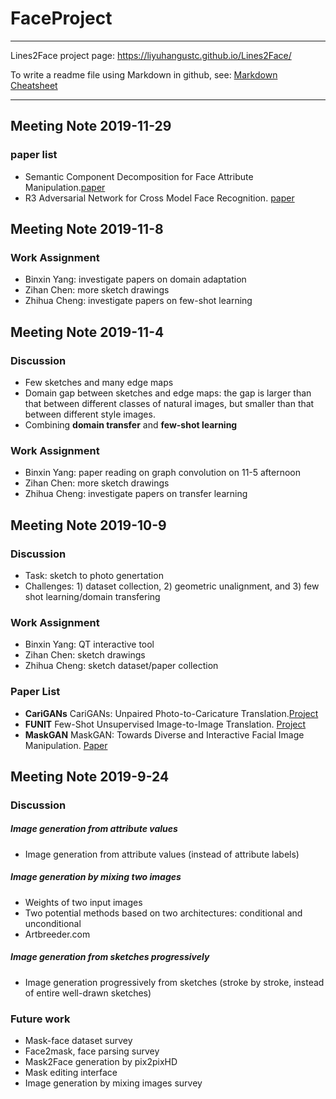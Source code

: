 # FaceProject

---
Lines2Face project page: https://liyuhangustc.github.io/Lines2Face/

To write a readme file using Markdown in github, see: [Markdown Cheatsheet](https://github.com/adam-p/markdown-here/wiki/Markdown-Here-Cheatsheet)

---
## Meeting Note 2019-11-29
### paper list
* Semantic Component Decomposition for Face Attribute Manipulation.[paper](http://jiaya.me/papers/faceattri_cvpr19.pdf)
* R3 Adversarial Network for Cross Model Face Recognition. [paper](http://openaccess.thecvf.com/content_CVPR_2019/papers/Chen_R3_Adversarial_Network_for_Cross_Model_Face_Recognition_CVPR_2019_paper.pdf)

## Meeting Note 2019-11-8
### Work Assignment
* Binxin Yang: investigate papers on domain adaptation
* Zihan Chen: more sketch drawings
* Zhihua Cheng: investigate papers on few-shot learning

## Meeting Note 2019-11-4
### Discussion
* Few sketches and many edge maps
* Domain gap between sketches and edge maps: the gap is larger than that between different classes of natural images, but smaller than that between different style images.
* Combining **domain transfer** and **few-shot learning**
### Work Assignment
* Binxin Yang: paper reading on graph convolution on 11-5 afternoon
* Zihan Chen: more sketch drawings
* Zhihua Cheng: investigate papers on transfer learning

## Meeting Note 2019-10-9
### Discussion
* Task: sketch to photo genertation 
* Challenges: 1) dataset collection, 2) geometric unalignment, and 3) few shot learning/domain transfering
### Work Assignment
* Binxin Yang: QT interactive tool
* Zihan Chen: sketch drawings
* Zhihua Cheng: sketch dataset/paper collection
### Paper List
* **CariGANs** CariGANs: Unpaired Photo-to-Caricature Translation.[Project](https://cari-gan.github.io/)
* **FUNIT** Few-Shot Unsupervised Image-to-Image Translation. [Project](https://nvlabs.github.io/FUNIT/)
* **MaskGAN** MaskGAN: Towards Diverse and Interactive Facial Image Manipulation. [Paper](https://arxiv.org/pdf/1907.11922.pdf)

## Meeting Note 2019-9-24
### Discussion
##### Image generation from attribute values
* Image generation from attribute values (instead of attribute labels)
##### Image generation by mixing two images
* Weights of two input images
* Two potential methods based on two architectures: conditional and unconditional
* Artbreeder.com
##### Image generation from sketches progressively
* Image generation progressively from sketches (stroke by stroke, instead of entire well-drawn sketches)
### Future work
* Mask-face dataset survey
* Face2mask, face parsing survey
* Mask2Face generation by pix2pixHD
* Mask editing interface
* Image generation by mixing images survey
